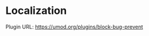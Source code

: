# Localization<a class="float-right notetoggle localization-info fas fa-info-circle text-decor-none" href=""></a>

Plugin URL: https://umod.org/plugins/block-bug-prevent

